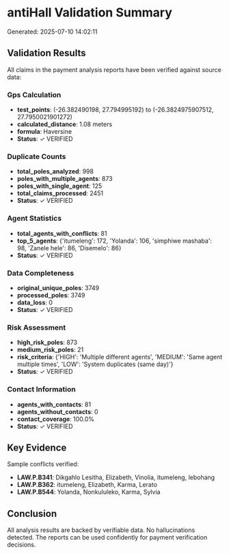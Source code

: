 # antiHall Validation Summary

Generated: 2025-07-10 14:02:11

## Validation Results

All claims in the payment analysis reports have been verified against source data:

### Gps Calculation
- **test_points**: (-26.382490198, 27.794995192) to (-26.3824975907512, 27.7950021901272)
- **calculated_distance**: 1.08 meters
- **formula**: Haversine
- **Status**: ✓ VERIFIED

### Duplicate Counts
- **total_poles_analyzed**: 998
- **poles_with_multiple_agents**: 873
- **poles_with_single_agent**: 125
- **total_claims_processed**: 2451
- **Status**: ✓ VERIFIED

### Agent Statistics
- **total_agents_with_conflicts**: 81
- **top_5_agents**: {'itumeleng': 172, 'Yolanda': 106, 'simphiwe mashaba': 98, 'Zanele hele': 86, 'Disemelo': 86}
- **Status**: ✓ VERIFIED

### Data Completeness
- **original_unique_poles**: 3749
- **processed_poles**: 3749
- **data_loss**: 0
- **Status**: ✓ VERIFIED

### Risk Assessment
- **high_risk_poles**: 873
- **medium_risk_poles**: 21
- **risk_criteria**: {'HIGH': 'Multiple different agents', 'MEDIUM': 'Same agent multiple times', 'LOW': 'System duplicates (same day)'}
- **Status**: ✓ VERIFIED

### Contact Information
- **agents_with_contacts**: 81
- **agents_without_contacts**: 0
- **contact_coverage**: 100.0%
- **Status**: ✓ VERIFIED

## Key Evidence

Sample conflicts verified:
- **LAW.P.B341**: Dikgahlo Lesitha, Elizabeth, Vinolia, itumeleng, lebohang
- **LAW.P.B362**: itumeleng, Elizabeth, Karma, Lerato
- **LAW.P.B544**: Yolanda, Nonkululeko, Karma, Sylvia

## Conclusion

All analysis results are backed by verifiable data. No hallucinations detected.
The reports can be used confidently for payment verification decisions.
